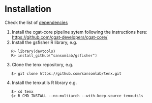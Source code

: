 # Installation

Check the list of [dependencies](DEPENDENCIES.md)

1. Install the cgat-core pipeline sytem following the instructions here: https://github.com/cgat-developers/cgat-core/
2. Install the gsfisher R library, e.g.
```
   R> library(devtools)
   R> install_github("sansomlab/gsfisher")
```
3. Clone the tenx repository, e.g.
```
   $> git clone https://github.com/sansomlab/tenx.git
```
4. Install the tenxutils R library e.g.
```
   $> cd tenx
   $> R CMD INSTALL --no-multiarch --with-keep.source tenxutils
```

